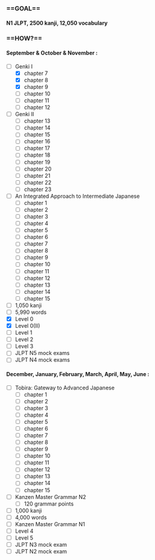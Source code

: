 ### ==GOAL==
#### N1 JLPT, 2500 kanji, 12,050 vocabulary

### ==HOW?== 
#### September & October & November :
- [ ] Genki I
	- [x] chapter 7
	- [x] chapter 8
	- [x] chapter 9
	- [ ] chapter 10
	- [ ] chapter 11
	- [ ] chapter 12
- [ ] Genki II
	- [ ] chapter 13
	- [ ] chapter 14
	- [ ] chapter 15
	- [ ] chapter 16
	- [ ] chapter 17
	- [ ] chapter 18
	- [ ] chapter 19
	- [ ] chapter 20
	- [ ] chapter 21
	- [ ] chapter 22
	- [ ] chapter 23
- [ ] An Integrated Approach to Intermediate Japanese
	- [ ] chapter 1
	- [ ] chapter 2
	- [ ] chapter 3
	- [ ] chapter 4
	- [ ] chapter 5
	- [ ] chapter 6
	- [ ] chapter 7
	- [ ] chapter 8
	- [ ] chapter 9
	- [ ] chapter 10
	- [ ] chapter 11
	- [ ] chapter 12
	- [ ] chapter 13
	- [ ] chapter 14
	- [ ] chapter 15
- [ ] 1,050 kanji
- [ ] 5,990 words
- [x] Level 0
- [x] Level 0(II)
- [ ] Level 1
- [ ] Level 2
- [ ] Level 3
- [ ] JLPT N5 mock exams
- [ ] JLPT N4 mock exams
#### December, January, February, March, April, May, June :
- [ ] Tobira: Gateway to Advanced Japanese
	- [ ] chapter 1
	- [ ] chapter 2
	- [ ] chapter 3
	- [ ] chapter 4
	- [ ] chapter 5
	- [ ] chapter 6
	- [ ] chapter 7
	- [ ] chapter 8
	- [ ] chapter 9
	- [ ] chapter 10
	- [ ] chapter 11
	- [ ] chapter 12
	- [ ] chapter 13
	- [ ] chapter 14
	- [ ] chapter 15
- [ ] Kanzen Master Grammar N2
	- [ ] 120 grammar points
- [ ] 1,000 kanji
- [ ] 4,000 words
- [ ] Kanzen Master Grammar N1
- [ ] Level 4
- [ ] Level 5
- [ ] JLPT N3 mock exam
- [ ] JLPT N2 mock exam